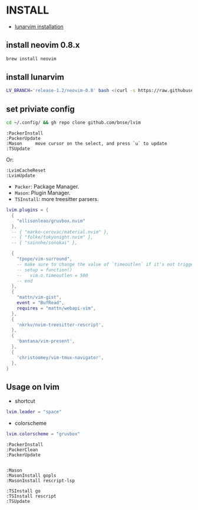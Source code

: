 # INSTALL

- [lunarvim installation](https://www.lunarvim.org/docs/installation)

## install neovim 0.8.x

```bash
brew install neovim
```

## install lunarvim

```bash
LV_BRANCH='release-1.2/neovim-0.8' bash <(curl -s https://raw.githubusercontent.com/lunarvim/lunarvim/fc6873809934917b470bff1b072171879899a36b/utils/installer/install.sh)
```

## set priviate config

```bash
cd ~/.config/ && gh repo clone github.com/bnse/lvim
```

```lvim
:PackerInstall
:PackerUpdate
:Mason     move cursor on the select, and press `u` to update 
:TSUpdate 
```

Or:

```lvim
:LvimCacheReset
:LvimUpdate
```

- `Packer`: Package Manager.
- `Mason`: Plugin Manager.
- `TSInstall`: more treesitter parsers.

```~/.config/lvim/config.lua
lvim.plugins = {
  {
    "ellisonleao/gruvbox.nvim"
  },
  -- { "marko-cerovac/material.nvim" },
  -- { "folke/tokyonight.nvim" },
  -- { "sainnhe/sonokai" },

  {
    "tpope/vim-surround",
    -- make sure to change the value of `timeoutlen` if it's not triggering correctly, see https://github.com/tpope/vim-surround/issues/117
    -- setup = function()
    --   vim.o.timeoutlen = 500
    -- end
  },
  {
    "mattn/vim-gist",
    event = "BufRead",
    requires = "mattn/webapi-vim",
  },
  {
    'nkrkv/nvim-treesitter-rescript',
  },
  {
    'bantana/vim-present',
  },
  {
    'christoomey/vim-tmux-navigator',
  },
}
```

## Usage on lvim

- shortcut

```config.lua
lvim.leader = "space"
```

- colorscheme

```config.lua
lvim.colorscheme = "gruvbox"
```

```vim
:PackerInstall
:PackerClean
:PackerUpdate


:Mason
:MasonInstall gopls
:MasonInstall rescript-lsp

:TSInstall go
:TSInstall rescript
:TSUpdate
```

